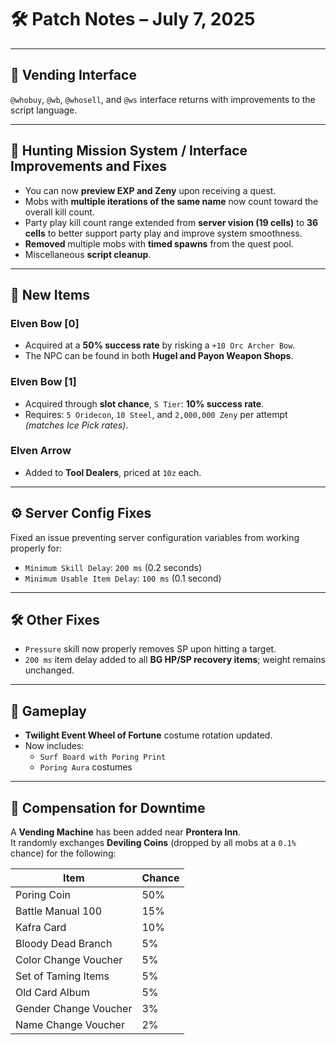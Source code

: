 # 🛠️ Patch Notes – July 7, 2025

---

## 🛒 Vending Interface

`@whobuy`, `@wb`, `@whosell`, and `@ws` interface returns with improvements to the script language.

---

## 🎯 Hunting Mission System / Interface Improvements and Fixes

- You can now **preview EXP and Zeny** upon receiving a quest.
- Mobs with **multiple iterations of the same name** now count toward the overall kill count.
- Party play kill count range extended from **server vision (19 cells)** to **36 cells** to better support party play and improve system smoothness.
- **Removed** multiple mobs with **timed spawns** from the quest pool.
- Miscellaneous **script cleanup**.

---

## 🧰 New Items

### Elven Bow [0]
- Acquired at a **50% success rate** by risking a `+10 Orc Archer Bow`.
- The NPC can be found in both **Hugel and Payon Weapon Shops**.

### Elven Bow [1]
- Acquired through **slot chance**, `S Tier`: **10% success rate**.
- Requires: `5 Oridecon`, `10 Steel`, and `2,000,000 Zeny` per attempt *(matches Ice Pick rates)*.

### Elven Arrow
- Added to **Tool Dealers**, priced at `10z` each.

---

## ⚙️ Server Config Fixes

Fixed an issue preventing server configuration variables from working properly for:

- `Minimum Skill Delay`: `200 ms` (0.2 seconds)
- `Minimum Usable Item Delay`: `100 ms` (0.1 second)

---

## 🛠️ Other Fixes

- `Pressure` skill now properly removes SP upon hitting a target.
- `200 ms` item delay added to all **BG HP/SP recovery items**; weight remains unchanged.

---

## 🎡 Gameplay

- **Twilight Event Wheel of Fortune** costume rotation updated.
- Now includes:
  - `Surf Board with Poring Print`
  - `Poring Aura` costumes

---

## 🎁 Compensation for Downtime

A **Vending Machine** has been added near **Prontera Inn**.  
It randomly exchanges **Deviling Coins** (dropped by all mobs at a `0.1%` chance) for the following:

| Item                     | Chance |
|--------------------------|--------|
| Poring Coin              | 50%    |
| Battle Manual 100        | 15%    |
| Kafra Card               | 10%    |
| Bloody Dead Branch       | 5%     |
| Color Change Voucher     | 5%     |
| Set of Taming Items      | 5%     |
| Old Card Album           | 5%     |
| Gender Change Voucher    | 3%     |
| Name Change Voucher      | 2%     |

